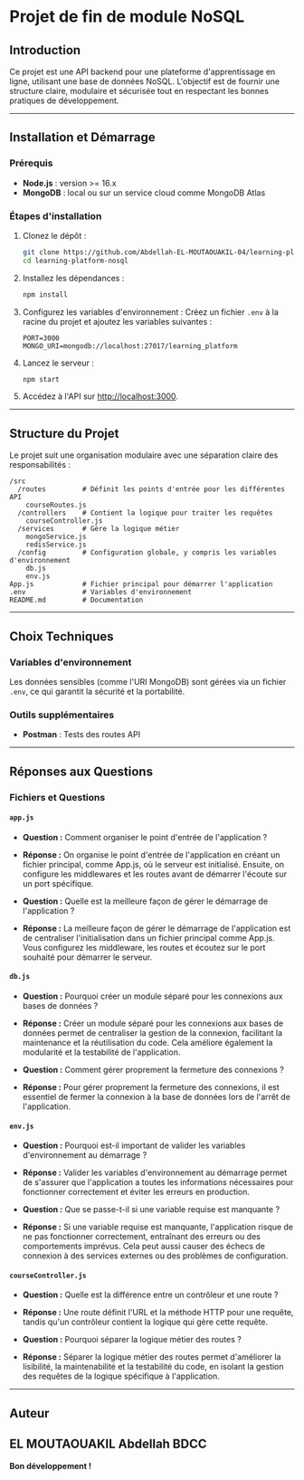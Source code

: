 # Projet de fin de module NoSQL

## Introduction

Ce projet est une API backend pour une plateforme d'apprentissage en ligne, utilisant une base de données NoSQL. L'objectif est de fournir une structure claire, modulaire et sécurisée tout en respectant les bonnes pratiques de développement.

---

## Installation et Démarrage

### Prérequis

- **Node.js** : version >= 16.x
- **MongoDB** : local ou sur un service cloud comme MongoDB Atlas

### Étapes d'installation

1. Clonez le dépôt :

   ```bash
   git clone https://github.com/Abdellah-EL-MOUTAOUAKIL-04/learning-platform-nosql
   cd learning-platform-nosql
   ```

2. Installez les dépendances :

   ```bash
   npm install
   ```

3. Configurez les variables d'environnement :
   Créez un fichier `.env` à la racine du projet et ajoutez les variables suivantes :

   ```env
   PORT=3000
   MONGO_URI=mongodb://localhost:27017/learning_platform
   ```

4. Lancez le serveur :

   ```bash
   npm start
   ```

5. Accédez à l'API sur [http://localhost:3000](http://localhost:3000).

---

## Structure du Projet

Le projet suit une organisation modulaire avec une séparation claire des responsabilités :

```
/src
  /routes         # Définit les points d'entrée pour les différentes API
    courseRoutes.js
  /controllers    # Contient la logique pour traiter les requêtes
    courseController.js
  /services       # Gère la logique métier
    mongoService.js
    redisService.js
  /config         # Configuration globale, y compris les variables d'environnement
    db.js
    env.js
App.js            # Fichier principal pour démarrer l'application
.env              # Variables d'environnement
README.md         # Documentation
```

---

## Choix Techniques

### Variables d'environnement

Les données sensibles (comme l'URI MongoDB) sont gérées via un fichier `.env`, ce qui garantit la sécurité et la portabilité.

### Outils supplémentaires

- **Postman** : Tests des routes API

---

## Réponses aux Questions

### Fichiers et Questions

#### `app.js`

- **Question :** Comment organiser le point d'entrée de l'application ?
- **Réponse :** On organise le point d'entrée de l'application en créant un fichier principal, comme App.js, où le serveur est initialisé. Ensuite, on configure les middlewares et les routes avant de démarrer l'écoute sur un port spécifique.

- **Question :** Quelle est la meilleure façon de gérer le démarrage de l'application ?
- **Réponse :** La meilleure façon de gérer le démarrage de l'application est de centraliser l'initialisation dans un fichier principal comme App.js. Vous configurez les middleware, les routes et écoutez sur le port souhaité pour démarrer le serveur.

#### `db.js`

- **Question :** Pourquoi créer un module séparé pour les connexions aux bases de données ?
- **Réponse :** Créer un module séparé pour les connexions aux bases de données permet de centraliser la gestion de la connexion, facilitant la maintenance et la réutilisation du code. Cela améliore également la modularité et la testabilité de l'application.

- **Question :** Comment gérer proprement la fermeture des connexions ?
- **Réponse :** Pour gérer proprement la fermeture des connexions, il est essentiel de fermer la connexion à la base de données lors de l'arrêt de l'application.

#### `env.js`

- **Question :** Pourquoi est-il important de valider les variables d'environnement au démarrage ?
- **Réponse :** Valider les variables d'environnement au démarrage permet de s'assurer que l'application a toutes les informations nécessaires pour fonctionner correctement et éviter les erreurs en production.

- **Question :** Que se passe-t-il si une variable requise est manquante ?
- **Réponse :** Si une variable requise est manquante, l'application risque de ne pas fonctionner correctement, entraînant des erreurs ou des comportements imprévus. Cela peut aussi causer des échecs de connexion à des services externes ou des problèmes de configuration.

#### `courseController.js`

- **Question :** Quelle est la différence entre un contrôleur et une route ?
- **Réponse :** Une route définit l'URL et la méthode HTTP pour une requête, tandis qu'un contrôleur contient la logique qui gère cette requête.

- **Question :** Pourquoi séparer la logique métier des routes ?
- **Réponse :** Séparer la logique métier des routes permet d'améliorer la lisibilité, la maintenabilité et la testabilité du code, en isolant la gestion des requêtes de la logique spécifique à l'application.

---

## Auteur

## EL MOUTAOUAKIL Abdellah BDCC

**Bon développement !**
